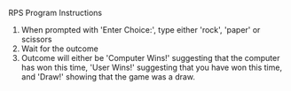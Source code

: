 RPS Program Instructions

1. When prompted with 'Enter Choice:', type either 'rock', 'paper' or scissors
2. Wait for the outcome
3. Outcome will either be 'Computer Wins!' suggesting that the computer has won this time, 'User Wins!' suggesting that you have won this time, and 'Draw!' showing that the game was a draw. 

